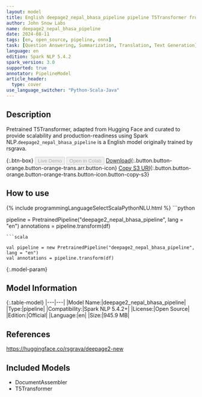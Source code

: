 ```yaml
---
layout: model
title: English deepage2_nepal_bhasa_pipeline pipeline T5Transformer from rsgrava
author: John Snow Labs
name: deepage2_nepal_bhasa_pipeline
date: 2024-08-11
tags: [en, open_source, pipeline, onnx]
task: [Question Answering, Summarization, Translation, Text Generation]
language: en
edition: Spark NLP 5.4.2
spark_version: 3.0
supported: true
annotator: PipelineModel
article_header:
  type: cover
use_language_switcher: "Python-Scala-Java"
---
```


## Description

Pretrained T5Transformer, adapted from Hugging Face and curated to provide scalability and production-readiness using Spark NLP.`deepage2_nepal_bhasa_pipeline` is a English model originally trained by rsgrava.

{:.btn-box}
<button class="button button-orange" disabled>Live Demo</button>
<button class="button button-orange" disabled>Open in Colab</button>
[Download](https://s3.amazonaws.com/auxdata.johnsnowlabs.com/public/models/deepage2_nepal_bhasa_pipeline_en_5.4.2_3.0_1723401271912.zip){:.button.button-orange.button-orange-trans.arr.button-icon}
[Copy S3 URI](s3://auxdata.johnsnowlabs.com/public/models/deepage2_nepal_bhasa_pipeline_en_5.4.2_3.0_1723401271912.zip){:.button.button-orange.button-orange-trans.button-icon.button-copy-s3}

## How to use



<div class="tabs-box" markdown="1">
{% include programmingLanguageSelectScalaPythonNLU.html %}
```python

pipeline = PretrainedPipeline("deepage2_nepal_bhasa_pipeline", lang = "en")
annotations =  pipeline.transform(df)   

```
```scala

val pipeline = new PretrainedPipeline("deepage2_nepal_bhasa_pipeline", lang = "en")
val annotations = pipeline.transform(df)

```
</div>

{:.model-param}
## Model Information

{:.table-model}
|---|---|
|Model Name:|deepage2_nepal_bhasa_pipeline|
|Type:|pipeline|
|Compatibility:|Spark NLP 5.4.2+|
|License:|Open Source|
|Edition:|Official|
|Language:|en|
|Size:|945.9 MB|

## References

https://huggingface.co/rsgrava/deepage2-new

## Included Models

- DocumentAssembler
- T5Transformer